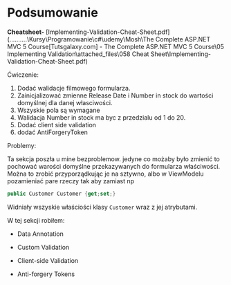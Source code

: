 # Podsumowanie

**Cheatsheet-** [Implementing-Validation-Cheat-Sheet.pdf](..\..\..\..\..\Kursy\Programowanie\c#\udemy\Mosh\The Complete ASP.NET MVC 5 Course\[Tutsgalaxy.com] - The Complete ASP.NET MVC 5 Course\05 Implementing Validation\attached_files\058 Cheat Sheet\Implementing-Validation-Cheat-Sheet.pdf) 

Ćwiczenie:

1. Dodać walidacje filmowego formularza. 
2. Zainicjalizować zmienne Release Date i Number in stock do wartości domyślnej dla danej własciwości.
3. Wszyskie pola są wymagane
4. Walidacja Number in stock ma byc z przedzialu od 1 do 20.
5. Dodać client side validation
6. dodać AntiForgeryToken

Problemy:

Ta sekcja poszła u mine bezproblemow. jedyne co możaby było zmienić to pochować warości domyślne przekazywanych do formularza właściwości. Można to zrobić przyporządkując je na sztywno, albo w ViewModelu pozamieniać pare rzeczy tak aby zamiast np 

```csharp
public Customer Customer {get;set;}
```

Widniały wszyskie właściości klasy `Customer` wraz z jej atrybutami.

W tej sekcji robiłem:

- Data Annotation

- Custom Validation

- Client-side Validation

- Anti-forgery Tokens

  